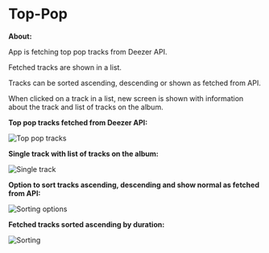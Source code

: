 # Top-Pop

**About:**

App is fetching top pop tracks from Deezer API. 

Fetched tracks are shown in a list.

Tracks can be sorted ascending, descending or shown as fetched from API.

When clicked on a track in a list, new screen is shown with information about the track and list of tracks on the album.


**Top pop tracks fetched from Deezer API:**

![Top pop tracks](https://i.imgur.com/4wj93iM.png)

**Single track with list of tracks on the album:**

![Single track](https://i.imgur.com/7Yyuuac.png)

**Option to sort tracks ascending, descending and show normal as fetched from API:**

![Sorting options](https://i.imgur.com/ExGY0td.png)

**Fetched tracks sorted ascending by duration:**

![Sorting](https://i.imgur.com/C14zhRN.png)

